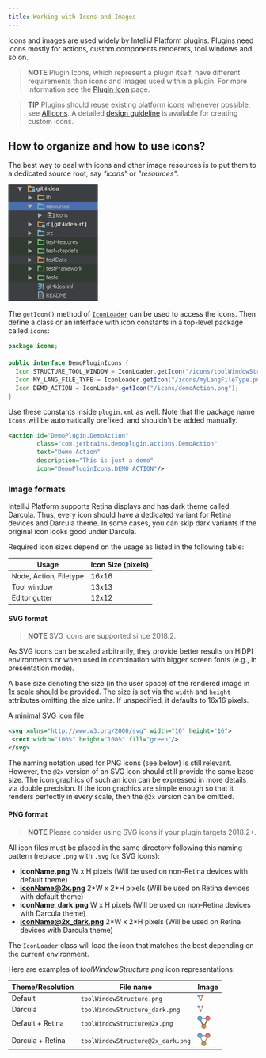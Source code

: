 ```yaml
---
title: Working with Icons and Images
---
```


Icons and images are used widely by IntelliJ Platform plugins. Plugins need icons mostly for actions, custom components renderers, tool windows and so on.

> **NOTE** Plugin Icons, which represent a plugin itself, have different requirements than icons and images used within a plugin.
For more information see the [Plugin Icon](/basics/plugin_structure/plugin_icon_file.md) page. 

> **TIP** Plugins should reuse existing platform icons whenever possible, see [AllIcons](upsource:///platform/util/src/com/intellij/icons/AllIcons.java). A detailed [design guideline](https://jetbrains.design/intellij/principles/icons/) is available for creating custom icons.
  
## How to organize and how to use icons?

The best way to deal with icons and other image resources is to put them to a dedicated source root, say *"icons"* or *"resources"*.

![Icons](img/icons1.png)

The `getIcon()` method of [`IconLoader`](upsource:///platform/util/ui/src/com/intellij/openapi/util/IconLoader.java) can be used to access the icons. Then define a class or an interface with icon constants in a top-level package called `icons`:

```java
package icons;

public interface DemoPluginIcons {
  Icon STRUCTURE_TOOL_WINDOW = IconLoader.getIcon("/icons/toolWindowStructure.png");
  Icon MY_LANG_FILE_TYPE = IconLoader.getIcon("/icons/myLangFileType.png");
  Icon DEMO_ACTION = IconLoader.getIcon("/icons/demoAction.png");
}
```

Use these constants inside `plugin.xml` as well. Note that the package name `icons` will be automatically prefixed, and shouldn't be added manually.

```xml
<action id="DemoPlugin.DemoAction"
        class="com.jetbrains.demoplugin.actions.DemoAction"
        text="Demo Action"
        description="This is just a demo"
        icon="DemoPluginIcons.DEMO_ACTION"/>
```

### Image formats

IntelliJ Platform supports Retina displays and has dark theme called Darcula. Thus, every icon should have a dedicated variant for Retina devices and Darcula theme. In some cases, you can skip dark variants if the original icon looks good under Darcula.

Required icon sizes depend on the usage as listed in the following table:

| Usage | Icon Size (pixels) |
|-------|--------------------|
| Node, Action, Filetype | 16x16 |
| Tool window            | 13x13 |
| Editor gutter          | 12x12 |


#### SVG format
> **NOTE** SVG icons are supported since 2018.2.

As SVG icons can be scaled arbitrarily, they provide better results on HiDPI environments or when used in combination with bigger screen fonts (e.g., in presentation mode).

A base size denoting the size (in the user space) of the rendered image in 1x scale should be provided. The size is set via the `width` and `height` attributes omitting the size units. If unspecified, it defaults to 16x16 pixels.

A minimal SVG icon file:
```xml
<svg xmlns="http://www.w3.org/2000/svg" width="16" height="16">
 <rect width="100%" height="100%" fill="green"/>
</svg>
```

The naming notation used for PNG icons (see below) is still relevant. However, the `@2x` version of an SVG icon should still provide the same base size. The icon graphics of such an icon can be expressed in more details via double precision. If the icon graphics are simple enough so that it renders perfectly in every scale, then the `@2x` version can be omitted. 

#### PNG format 
> **NOTE** Please consider using SVG icons if your plugin targets 2018.2+.

All icon files must be placed in the same directory following this naming pattern (replace `.png` with `.svg` for SVG icons):

* **iconName.png** W x H pixels (Will be used on non-Retina devices with default theme)
* **iconName@2x.png** 2\*W x 2\*H pixels (Will be used on Retina devices with default theme)
* **iconName_dark.png** W x H pixels (Will be used on non-Retina devices with Darcula theme)
* **iconName@2x_dark.png** 2\*W x 2\*H pixels (Will be used on Retina devices with Darcula theme)

The `IconLoader` class will load the icon that matches the best depending on the current environment.

Here are examples of *toolWindowStructure.png* icon representations:

| Theme/Resolution | File name                         | Image |
|------------------|-----------------------------------|-------|
| Default          | `toolWindowStructure.png`         | ![Tool Window Structure](img/toolWindowStructure.png) |
| Darcula          | `toolWindowStructure_dark.png`    | ![Tool Window Structure, dark](img/toolWindowStructure_dark.png) |
| Default + Retina | `toolWindowStructure@2x.png`      | ![Tool Window Structure, retina](img/toolWindowStructure@2x.png) |
| Darcula + Retina | `toolWindowStructure@2x_dark.png` | ![Tool Window Structure, retina, dark](img/toolWindowStructure@2x_dark.png) |

